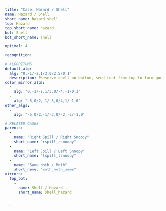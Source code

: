```yaml
---
title: "Case: Hazard / Shell"
name: Hazard / Shell
short_name: hazard_shell
top: Hazard
top_short_name: hazard
bot: Shell
bot_short_name: shell

optimal: 4

recognition:

# ALGORITHMS
default_alg:
  alg: "0,-1/-2,1/3,0/2,5/0,1"
  description: Preserve shell on bottom, send tent from top to form good spill/snoopy.
color_mirror_algs:
  -
    alg: "0,-1/-2,1/3,0/-4,-1/0,1"
  -
    alg: "-5,0/2,-1/-3,0/4,1/-1,0"
other_algs:
  -
    alg: "-5,0/2,-1/-3,0/-2,-5/-1,0"

# RELATED CASES
parents:
  -
    name: "Right Spill / Right Snoopy"
    short_name: "rspill_rsnoopy"
  -
    name: "Left Spill / Left Snoopy"
    short_name: "lspill_lsnoopy"
  -
    name: "Same Moth / Moth"
    short_name: "moth_moth_same"
mirrors:
  top_bot:
    -
      name: Shell / Hazard
      short_name: shell_hazard


---
```


